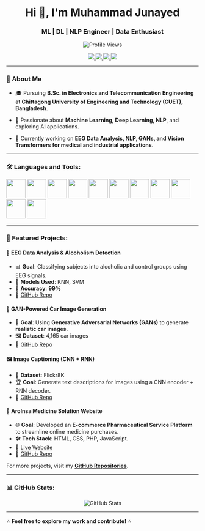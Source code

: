 <h1 align="center">
    <span style="display: inline-block; animation: fadeIn 10s infinite alternate;">Hi 👋, I'm</span> Muhammad Junayed
</h1>

<h3 align="center">ML | DL | NLP Engineer | Data Enthusiast</h3>

<p align="center">
  <img src="https://komarev.com/ghpvc/?username=MD-Junayed000&label=Profile%20Views&color=blue&style=flat" alt="Profile Views" />
</p>

<p align="center">
  <a href="mailto:u2008023@student.cuet.ac.bd">
    <img src="https://img.shields.io/badge/Email-%23D14836.svg?style=for-the-badge&logo=gmail&logoColor=white" />
  </a>

  <a href="https://www.linkedin.com/in/mohammad-junayed-ete20/">
    <img src="https://img.shields.io/badge/LinkedIn-%230077B5.svg?style=for-the-badge&logo=linkedin&logoColor=white" />
  </a>

  <a href="(https://github.com/user-attachments/files/19146059/Muhammad.Junayed_Resume.-.Copy-laterUse.pdf">
    <img src="https://img.shields.io/badge/Portfolio-%23FF8C00.svg?style=for-the-badge&logo=googlechrome&logoColor=white" />
  </a>

   <a href="https://www.kaggle.com/muhammedjunayed">
    <img src="https://img.shields.io/badge/Kaggle-%23020a87.svg?style=for-the-badge&logo=kaggle&logoColor=white" />
  </a>
</p>


---

### 🚀 About Me

- 🎓 Pursuing **B.Sc. in Electronics and Telecommunication Engineering** at **Chittagong University of Engineering and Technology (CUET), Bangladesh**.

- 🤖 Passionate about **Machine Learning, Deep Learning, NLP**, and exploring AI applications.

- 🔬 Currently working on **EEG Data Analysis, NLP, GANs, and Vision Transformers for medical and industrial applications**.

---

### 🛠️ Languages and Tools:
<p align="left">
  <img src="https://cdn.jsdelivr.net/gh/devicons/devicon/icons/python/python-original.svg" width="50px"/>
  <img src="https://cdn.jsdelivr.net/gh/devicons/devicon/icons/tensorflow/tensorflow-original.svg" width="50px"/>
  <img src="https://cdn.jsdelivr.net/gh/devicons/devicon/icons/pytorch/pytorch-original.svg" width="50px"/>
  <img src="https://cdn.jsdelivr.net/gh/devicons/devicon/icons/numpy/numpy-original.svg" width="50px"/>
  <img src="https://cdn.jsdelivr.net/gh/devicons/devicon/icons/pandas/pandas-original.svg" width="50px"/>
  <img src="https://cdn.jsdelivr.net/gh/devicons/devicon/icons/opencv/opencv-original.svg" width="50px"/>
  <img src="https://cdn.jsdelivr.net/gh/devicons/devicon/icons/cplusplus/cplusplus-original.svg" width="50px"/>
  <img src="https://cdn.jsdelivr.net/gh/devicons/devicon/icons/php/php-original.svg" width="50px"/>
  <img src="https://cdn.jsdelivr.net/gh/devicons/devicon/icons/html5/html5-original.svg" width="50px"/>
  <img src="https://cdn.jsdelivr.net/gh/devicons/devicon/icons/css3/css3-original.svg" width="50px"/>
  <img src="https://cdn.jsdelivr.net/gh/devicons/devicon/icons/matlab/matlab-original.svg" width="50px"/>
</p>

---

### 📌 Featured Projects:

#### 🧠 EEG Data Analysis & Alcoholism Detection
- 📊 **Goal**: Classifying subjects into alcoholic and control groups using EEG signals.
- 🚀 **Models Used**: KNN, SVM
- 🎯 **Accuracy**: **99%**
- 🔗 [GitHub Repo](https://github.com/MD-Junayed000/EEG-Signal-Data-Analysis-with-Machine-Learning)

#### 🎨 GAN-Powered Car Image Generation
- 🤖 **Goal**: Using **Generative Adversarial Networks (GANs)** to generate **realistic car images**.
- 🖼️ **Dataset**: 4,165 car images
- 🔗 [GitHub Repo](https://github.com/MD-Junayed000/-Car-Image-Generation-with-GANs)

#### 🖼️ Image Captioning (CNN + RNN)
- 📸 **Dataset**: Flickr8K
- 🏆 **Goal**: Generate text descriptions for images using a CNN encoder + RNN decoder.
- 🔗 [GitHub Repo](https://github.com/MD-Junayed000/Image-Caption-Generator-CNN-VGG-16-RNN-LSTM-)

#### 💊 AroInsa Medicine Solution Website
- 🌐 **Goal**: Developed an **E-commerce Pharmaceutical Service Platform** to streamline online medicine purchases.
- 🛠️ **Tech Stack**: HTML, CSS, PHP, JavaScript.
- 🔗 [Live Website](https://aroinsamedicinesolution.infinityfreeapp.com/?i=1)
- 🔗 [GitHub Repo](https://github.com/MD-Junayed000/AroInsa-Medicine-Solution-website)

For more projects, visit my **[GitHub Repositories](https://github.com/MD-Junayed000?tab=repositories)**.

---

### 📊 GitHub Stats:
<p align="center">
  <img src="https://github-readme-stats.vercel.app/api?username=MD-Junayed000&show_icons=true&theme=default&bg_color=ffffff&title_color=FF8C00&icon_color=FF8C00" alt="GitHub Stats" />
</p>

---

⭐ **Feel free to explore my work and contribute!** ⭐
